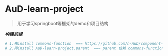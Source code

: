 # AuD-learn-project

> 用于学习springboot等框架的demo和项目结构 

***构建前提***

```bash
# 1.先install commons-function  === https://github.com/h-AuD/component-commons.git (clone this)
# 2.再install AuD-learn-project.parent  === parent 依赖 commons-function
```

